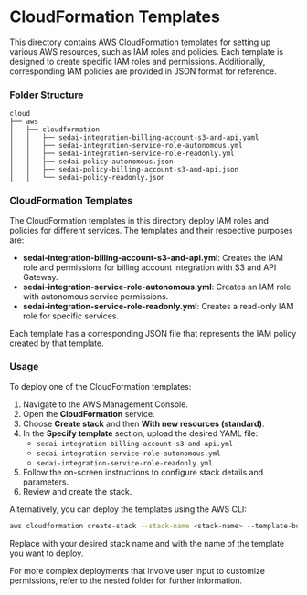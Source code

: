 # CloudFormation Templates

This directory contains AWS CloudFormation templates for setting up various AWS resources, such as IAM roles and policies. Each template is designed to create specific IAM roles and permissions. Additionally, corresponding IAM policies are provided in JSON format for reference.

### Folder Structure
```
cloud
├── aws
│   ├── cloudformation
│   │   ├── sedai-integration-billing-account-s3-and-api.yaml
│   │   ├── sedai-integration-service-role-autonomous.yml
│   │   ├── sedai-integration-service-role-readonly.yml
│   │   ├── sedai-policy-autonomous.json
│   │   ├── sedai-policy-billing-account-s3-and-api.json
│   │   └── sedai-policy-readonly.json
```
### CloudFormation Templates

The CloudFormation templates in this directory deploy IAM roles and policies for different services. The templates and their respective purposes are:

- **sedai-integration-billing-account-s3-and-api.yml**: Creates the IAM role and permissions for billing account integration with S3 and API Gateway.
- **sedai-integration-service-role-autonomous.yml**: Creates an IAM role with autonomous service permissions.
- **sedai-integration-service-role-readonly.yml**: Creates a read-only IAM role for specific services.

Each template has a corresponding JSON file that represents the IAM policy created by that template.

### Usage

To deploy one of the CloudFormation templates:

1. Navigate to the AWS Management Console.
2. Open the **CloudFormation** service.
3. Choose **Create stack** and then **With new resources (standard)**.
4. In the **Specify template** section, upload the desired YAML file:
   - `sedai-integration-billing-account-s3-and-api.yml`
   - `sedai-integration-service-role-autonomous.yml`
   - `sedai-integration-service-role-readonly.yml`
5. Follow the on-screen instructions to configure stack details and parameters.
6. Review and create the stack.

Alternatively, you can deploy the templates using the AWS CLI:

```bash
aws cloudformation create-stack --stack-name <stack-name> --template-body file://<template-file>.yml
```

Replace <stack-name> with your desired stack name and <template-file> with the name of the template you want to deploy.

For more complex deployments that involve user input to customize permissions, refer to the nested folder for further information.